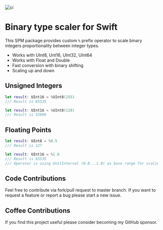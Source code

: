 ![ci](https://github.com/spacenation/scale.swift/workflows/ci/badge.svg)

# Binary type scaler for Swift

This SPM package provides custom `%`  prefix operator to scale binary integers proportionality between integer types.

- Works with UInt8, Unt16, UInt32, UInt64
- Works with Float and Double
- Fast conversion with binary shifting
- Scaling up and down

## Unsigned Integers
```swift
let result: UInt16 = %UInt8(255)
/// Result is 65535

let result: UInt16 = %UInt8(128)
/// Result is 32896
```

## Floating Points
```swift
let result: UInt8 = %0.5
/// Result is 127

let result: UInt16 = %1.0
/// Result is 65535
/// Operator is using UnitInterval (0.0...1.0) as base range for scaling.
```

## Code Contributions
Feel free to contribute via fork/pull request to master branch. If you want to request a feature or report a bug please start a new issue.

## Coffee Contributions
If you find this project useful please consider becoming my GitHub sponsor.
